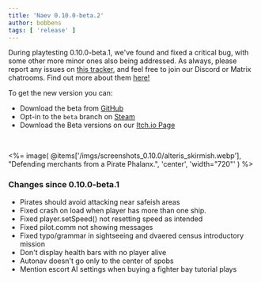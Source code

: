 ```yaml
---
title: 'Naev 0.10.0-beta.2'
author: bobbens
tags: [ 'release' ]
---
```


During playtesting 0.10.0-beta.1, we've found and fixed a critical bug, with some other more minor ones also being addressed.
As always, please report any issues on [this tracker](https://github.com/naev/naev/issues),
and feel free to join our Discord or Matrix chatrooms. Find out more about them [here!](https://naev.org/contact/)

To get the new version you can:

* Download the beta from [GitHub](https://github.com/naev/naev/releases/tag/v0.10.0-beta.2)
* Opt-in to the `beta` branch on [Steam](https://store.steampowered.com/app/598530/Naev/)
* Download the Beta versions on our [Itch.io Page](https://naev.itch.io/naev)

<br>

<%= image( @items['/imgs/screenshots_0.10.0/alteris_skirmish.webp'], "Defending merchants from a Pirate Phalanx.", 'center', 'width="720"' ) %>

### Changes since 0.10.0-beta.1
* Pirates should avoid attacking near safeish areas
* Fixed crash on load when player has more than one ship.
* Fixed player.setSpeed() not resetting speed as intended
* Fixed pilot.comm not showing messages
* Fixed typo/grammar in sightseeing and dvaered census introductory mission
* Don't display health bars with no player alive
* Autonav doesn't go only to the center of spobs
* Mention escort AI settings when buying a fighter bay tutorial plays
